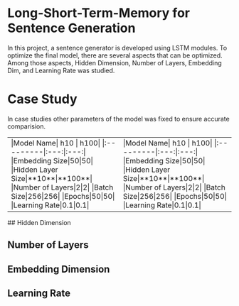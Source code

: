 # Long-Short-Term-Memory for Sentence Generation

In this project, a sentence generator is developed using LSTM modules. To optimize the final model, there are several aspects that can be optimized. Among those aspects, Hidden Dimension, Number of Layers, Embedding Dim, and Learning Rate was studied.

# Case Study
In case studies other parameters of the model was fixed to ensure accurate comparision.
<table>
  <tr>
    <td>
      |Model Name| h10 | h100|
      |:---------|:---:|:---:|
      |Embedding Size|50|50|
      |Hidden Layer Size|**10**|**100**|
      |Number of Layers|2|2|
      |Batch Size|256|256|
      |Epochs|50|50|
      |Learning Rate|0.1|0.1|
    </td>
     <td>
      |Model Name| h10 | h100|
      |:---------|:---:|:---:|
      |Embedding Size|50|50|
      |Hidden Layer Size|**10**|**100**|
      |Number of Layers|2|2|
      |Batch Size|256|256|
      |Epochs|50|50|
      |Learning Rate|0.1|0.1|
    </td>
  </tr>
 </table>
## Hidden Dimension


## Number of Layers

## Embedding Dimension

## Learning Rate
